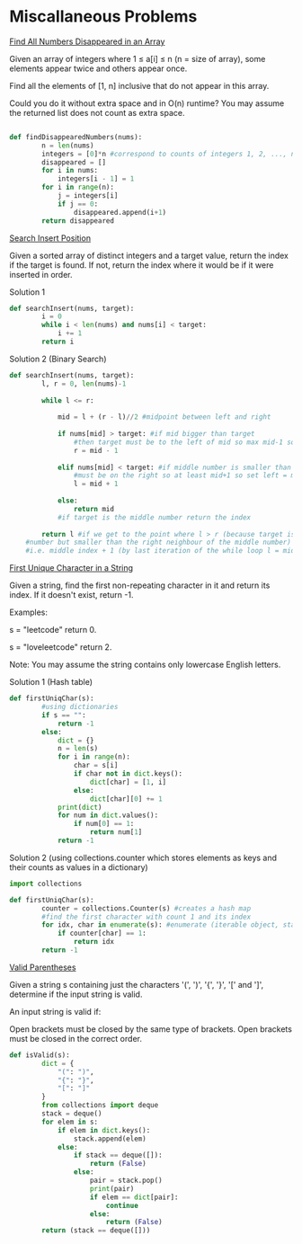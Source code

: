 # Miscallaneous Problems

[Find All Numbers Disappeared in an Array](https://leetcode.com/problems/find-all-numbers-disappeared-in-an-array/)

Given an array of integers where 1 ≤ a[i] ≤ n (n = size of array), some elements appear twice and others appear once.

Find all the elements of [1, n] inclusive that do not appear in this array.

Could you do it without extra space and in O(n) runtime? You may assume the returned list does not count as extra space.

```python

def findDisappearedNumbers(nums):
        n = len(nums) 
        integers = [0]*n #correspond to counts of integers 1, 2, ..., n
        disappeared = []
        for i in nums:
            integers[i - 1] = 1
        for i in range(n):
            j = integers[i]
            if j == 0:
                disappeared.append(i+1)
        return disappeared

```

[Search Insert Position](https://leetcode.com/problems/search-insert-position/)

Given a sorted array of distinct integers and a target value, return the index if the target is found. If not, return the index where it would be if it were inserted in order.

Solution 1
```python
def searchInsert(nums, target):
        i = 0
        while i < len(nums) and nums[i] < target:
            i += 1
        return i
```
Solution 2 (Binary Search)

```python
def searchInsert(nums, target):
        l, r = 0, len(nums)-1
        
        while l <= r:
            
            mid = l + (r - l)//2 #midpoint between left and right
            
            if nums[mid] > target: #if mid bigger than target
                #then target must be to the left of mid so max mid-1 so set right = mid - 1
                r = mid - 1
                
            elif nums[mid] < target: #if middle number is smaller than target then target 
                #must be on the right so at least mid+1 so set left = mid + 1
                l = mid + 1
                
            else:
                return mid
            #if target is the middle number return the index
        
        return l #if we get to the point where l > r (because target is greater than current middle 
    #number but smaller than the right neighbour of the middle number) then return left 
    #i.e. middle index + 1 (by last iteration of the while loop l = mid + 1)
```

[First Unique Character in a String](https://leetcode.com/problems/first-unique-character-in-a-string/)

Given a string, find the first non-repeating character in it and return its index. If it doesn't exist, return -1.

Examples:

s = "leetcode"
return 0.

s = "loveleetcode"
return 2.
 

Note: You may assume the string contains only lowercase English letters.

Solution 1 (Hash table)

```python
def firstUniqChar(s):
        #using dictionaries
        if s == "":
            return -1
        else:
            dict = {}
            n = len(s)
            for i in range(n):
                char = s[i]
                if char not in dict.keys():
                    dict[char] = [1, i]
                else:
                    dict[char][0] += 1
            print(dict)
            for num in dict.values():
                if num[0] == 1:
                    return num[1]
            return -1

```

Solution 2 (using collections.counter which stores elements as keys and their counts as values in a dictionary)

```python
import collections

def firstUniqChar(s):
        counter = collections.Counter(s) #creates a hash map
        #find the first character with count 1 and its index
        for idx, char in enumerate(s): #enumerate (iterable object, start = 0)
            if counter[char] == 1:
                return idx
        return -1
```

[Valid Parentheses](https://leetcode.com/problems/valid-parentheses/)

Given a string s containing just the characters '(', ')', '{', '}', '[' and ']', determine if the input string is valid.

An input string is valid if:

Open brackets must be closed by the same type of brackets.
Open brackets must be closed in the correct order.

```python
def isValid(s):
        dict = {
            "(": ")",
            "{": "}",
            "[": "]"
        }
        from collections import deque
        stack = deque()
        for elem in s:
            if elem in dict.keys():
                stack.append(elem)
            else:
                if stack == deque([]):
                    return (False)
                else:
                    pair = stack.pop()
                    print(pair)
                    if elem == dict[pair]:
                        continue
                    else:
                        return (False)
        return (stack == deque([]))
```